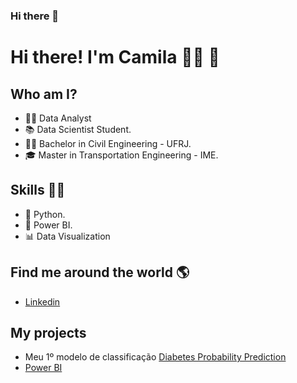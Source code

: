 ### Hi there 👋


 # **Hi there! I'm Camila** 👩‍💻 👋 
###  


## Who am I? 


* 👩‍💻 Data Analyst
* 📚 Data Scientist Student.
* 👩‍🎓 Bachelor in Civil Engineering - UFRJ.
* 🎓 Master in Transportation Engineering - IME.


## Skills 👩‍💻

* 🐍 Python.
* 🧮 Power BI.
* 📊 Data Visualization


## Find me around the world :earth_americas:

*  [Linkedin](https://www.linkedin.com/in/camila-maestrelli-leobons/)



## **My projects**

* Meu 1º modelo de classificação [Diabetes Probability Prediction](https://github.com/camilamaestrelli/Diabetes_probability_prediction)
* [Power BI](https://sites.google.com/view/portflio-bi-camilamaestrelli)

<!--
**camilamaestrelli/camilamaestrelli** is a ✨ _special_ ✨ repository because its `README.md` (this file) appears on your GitHub profile.

Here are some ideas to get you started:

- 🔭 I’m currently working on ...
- 🌱 I’m currently learning ...
- 👯 I’m looking to collaborate on ...
- 🤔 I’m looking for help with ...
- 💬 Ask me about ...
- 📫 How to reach me: ...
- 😄 Pronouns: ...
- ⚡ Fun fact: ...
-->
